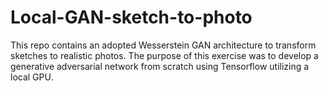 # Local-GAN-sketch-to-photo
This repo contains an adopted Wesserstein GAN architecture to transform sketches to realistic photos. The purpose of this exercise was to develop a generative adversarial network from scratch using Tensorflow utilizing a local GPU.
